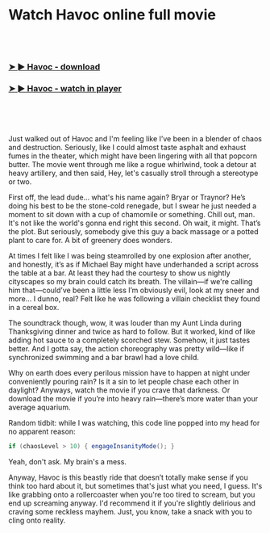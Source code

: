 <h1>Watch Havoc online full movie</h1>


<br><br>

<h3><a href="https://Cindys-moghwilinmo1981.github.io/abhlilesux/">➤ ► Havoc - download</a></h3> 
<h3><a href="https://Cindys-moghwilinmo1981.github.io/abhlilesux/">➤ ► Havoc - watch in player</a></h3>


<br><br><br>


Just walked out of Havoc and I'm feeling like I’ve been in a blender of chaos and destruction. Seriously, like I could almost taste asphalt and exhaust fumes in the theater, which might have been lingering with all that popcorn butter. The movie went through me like a rogue whirlwind, took a detour at heavy artillery, and then said, Hey, let's casually stroll through a stereotype or two.

First off, the lead dude... what's his name again? Bryar or Traynor? He’s doing his best to be the stone-cold renegade, but I swear he just needed a moment to sit down with a cup of chamomile or something. Chill out, man. It's not like the world's gonna end right this second. Oh wait, it might. That’s the plot. But seriously, somebody give this guy a back massage or a potted plant to care for. A bit of greenery does wonders.

At times I felt like I was being steamrolled by one explosion after another, and honestly, it’s as if Michael Bay might have underhanded a script across the table at a bar. At least they had the courtesy to show us nightly cityscapes so my brain could catch its breath. The villain—if we're calling him that—could’ve been a little less I’m obviously evil, look at my sneer and more... I dunno, real? Felt like he was following a villain checklist they found in a cereal box.

>
The soundtrack though, wow, it was louder than my Aunt Linda during Thanksgiving dinner and twice as hard to follow. But it worked, kind of like adding hot sauce to a completely scorched stew. Somehow, it just tastes better. And I gotta say, the action choreography was pretty wild—like if synchronized swimming and a bar brawl had a love child.

Why on earth does every perilous mission have to happen at night under conveniently pouring rain? Is it a sin to let people chase each other in daylight? Anyways, watch the movie if you crave that darkness. Or download the movie if you’re into heavy rain—there’s more water than your average aquarium.

Random tidbit: while I was watching, this code line popped into my head for no apparent reason:
```csharp
if (chaosLevel > 10) { engageInsanityMode(); }
```
Yeah, don't ask. My brain's a mess. 

Anyway, Havoc is this beastly ride that doesn’t totally make sense if you think too hard about it, but sometimes that's just what you need, I guess. It's like grabbing onto a rollercoaster when you're too tired to scream, but you end up screaming anyway. I'd recommend it if you're slightly delirious and craving some reckless mayhem. Just, you know, take a snack with you to cling onto reality.
